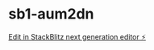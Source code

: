 # sb1-aum2dn

[Edit in StackBlitz next generation editor ⚡️](https://stackblitz.com/~/github.com/zocklly/sb1-aum2dn)